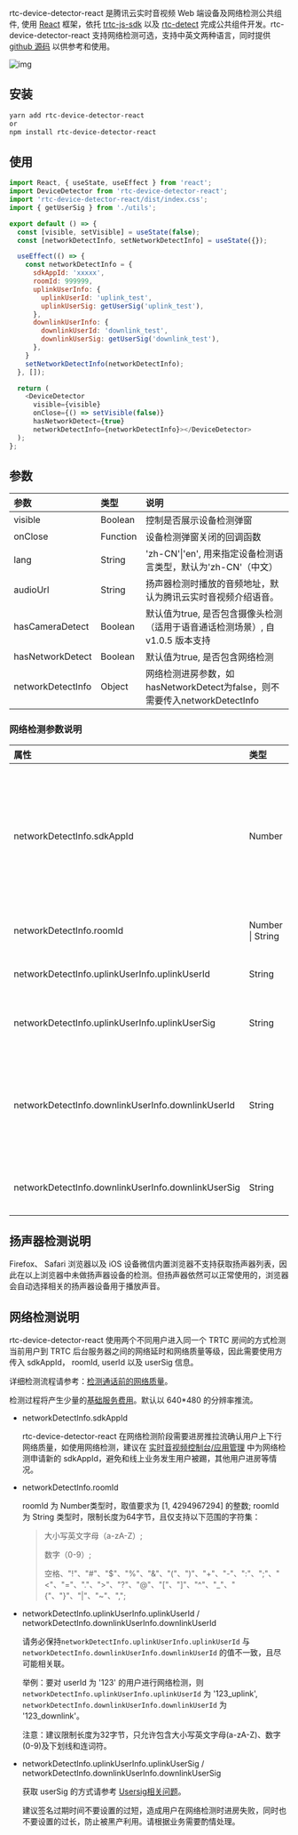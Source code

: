 rtc-device-detector-react 是腾讯云实时音视频 Web 端设备及网络检测公共组件, 使用 [React](https://react.docschina.org/) 框架，依托 [trtc-js-sdk](https://www.npmjs.com/package/trtc-js-sdk) 以及 [rtc-detect](https://www.npmjs.com/package/rtc-detect) 完成公共组件开发。rtc-device-detector-react 支持网络检测可选，支持中英文两种语言，同时提供 [github 源码](https://github.com/FTTC/rtc-device-detector) 以供参考和使用。

![img](https://sdk-web-1252463788.cos.ap-hongkong.myqcloud.com/trtc/webrtc/assets/rtc-device-detector.jpeg)

## 安装

```bash
yarn add rtc-device-detector-react
or
npm install rtc-device-detector-react
```

## 使用

```javascript
import React, { useState, useEffect } from 'react';
import DeviceDetector from 'rtc-device-detector-react';
import 'rtc-device-detector-react/dist/index.css';
import { getUserSig } from './utils';

export default () => {
  const [visible, setVisible] = useState(false);
  const [networkDetectInfo, setNetworkDetectInfo] = useState({});

  useEffect(() => {
    const networkDetectInfo = {
      sdkAppId: 'xxxxx',
      roomId: 999999,
      uplinkUserInfo: {
        uplinkUserId: 'uplink_test',
        uplinkUserSig: getUserSig('uplink_test'),
      },
      downlinkUserInfo: {
        downlinkUserId: 'downlink_test',
        downlinkUserSig: getUserSig('downlink_test'),
      },
    }
    setNetworkDetectInfo(networkDetectInfo);
  }, []);

  return (
    <DeviceDetector
      visible={visible}
      onClose={() => setVisible(false)}
      hasNetworkDetect={true}
      networkDetectInfo={networkDetectInfo}></DeviceDetector>
  );
};
```

## 参数

| 参数              | 类型     | 说明                                                         |
| :---------------- | :------- | :----------------------------------------------------------- |
| visible           | Boolean  | 控制是否展示设备检测弹窗                                     |
| onClose           | Function | 设备检测弹窗关闭的回调函数                                   |
| lang              | String   | 'zh-CN'\|'en', 用来指定设备检测语言类型，默认为'zh-CN'（中文） |
| audioUrl          | String   | 扬声器检测时播放的音频地址，默认为腾讯云实时音视频介绍语音。 |
| hasCameraDetect   | Boolean  | 默认值为true, 是否包含摄像头检测（适用于语音通话检测场景）, 自 v1.0.5 版本支持               |
| hasNetworkDetect  | Boolean  | 默认值为true, 是否包含网络检测                               |
| networkDetectInfo | Object   | 网络检测进房参数，如hasNetworkDetect为false，则不需要传入networkDetectInfo |

### 网络检测参数说明

| 属性                                               | 类型             | 说明                                                         |
| :------------------------------------------------- | :--------------- | :----------------------------------------------------------- |
| networkDetectInfo.sdkAppId                         | Number           | 设备及网络检测 sdkAppId ，涉及进房推流，建议申请单独的 sdkAppId 用于设备及网络检测 |
| networkDetectInfo.roomId                           | Number \| String | 网络检测进房房间号                                           |
| networkDetectInfo.uplinkUserInfo.uplinkUserId      | String           | 设备及网络检测上行 useId                                     |
| networkDetectInfo.uplinkUserInfo.uplinkUserSig     | String           | 设备及网络检测上行 userSig                                   |
| networkDetectInfo.downlinkUserInfo.downlinkUserId  | String           | 设备及网络检测下行 userId，注意务必与上行 userId 不相同      |
| networkDetectInfo.downlinkUserInfo.downlinkUserSig | String           | 设备及网络检测下行 userSig                                   |

## 扬声器检测说明

Firefox、 Safari 浏览器以及 iOS 设备微信内置浏览器不支持获取扬声器列表，因此在以上浏览器中未做扬声器设备的检测。但扬声器依然可以正常使用的，浏览器会自动选择相关的扬声器设备用于播放声音。

## 网络检测说明

rtc-device-detector-react 使用两个不同用户进入同一个 TRTC 房间的方式检测当前用户到 TRTC 后台服务器之间的网络延时和网络质量等级，因此需要使用方传入 sdkAppId， roomId, userId 以及 userSig 信息。

详细检测流程请参考：[检测通话前的网络质量](https://web.sdk.qcloud.com/trtc/webrtc/doc/zh-cn/tutorial-24-advanced-network-quality.html)。

检测过程将产生少量的[基础服务费用](https://cloud.tencent.com/document/product/647/17157#.E5.9F.BA.E7.A1.80.E6.9C.8D.E5.8A.A1)。默认以 640*480 的分辨率推流。

+ networkDetectInfo.sdkAppId

  rtc-device-detector-react 在网络检测阶段需要进房推拉流确认用户上下行网络质量，如使用网络检测，建议在 [实时音视频控制台/应用管理](https://console.cloud.tencent.com/trtc/app) 中为网络检测申请新的 sdkAppId，避免和线上业务发生用户被踢，其他用户进房等情况。

  

+ networkDetectInfo.roomId

  roomId 为 Number类型时，取值要求为 [1, 4294967294] 的整数;
  roomId 为 String 类型时，限制长度为64字节，且仅支持以下范围的字符集：

  > 大小写英文字母（a-zA-Z）;
  >
  > 数字（0-9）; 
  >
  > 空格、"!"、"#"、"$"、"%"、"&"、"("、")"、"+"、"-"、":"、";"、"<"、"="、"."、">"、"?"、"@"、"["、"]"、"^"、"_"、" {"、"}"、"|"、"~"、",";



+ networkDetectInfo.uplinkUserInfo.uplinkUserId / networkDetectInfo.downlinkUserInfo.downlinkUserId

  请务必保持`networkDetectInfo.uplinkUserInfo.uplinkUserId` 与 `networkDetectInfo.downlinkUserInfo.downlinkUserId` 的值不一致，且尽可能相关联。 

  举例：要对 userId 为 '123' 的用户进行网络检测，则 `networkDetectInfo.uplinkUserInfo.uplinkUserId` 为 '123_uplink', `networkDetectInfo.downlinkUserInfo.downlinkUserId` 为 '123_downlink'。 

  注意：建议限制长度为32字节，只允许包含大小写英文字母(a-zA-Z)、数字(0-9)及下划线和连词符。



+ networkDetectInfo.uplinkUserInfo.uplinkUserSig / networkDetectInfo.downlinkUserInfo.downlinkUserSig

  获取 userSig 的方式请参考 [Usersig相关问题](https://cloud.tencent.com/document/product/647/17275#Server)。

  建议签名过期时间不要设置的过短，造成用户在网络检测时进房失败，同时也不要设置的过长，防止被黑产利用。请根据业务需要酌情处理。
